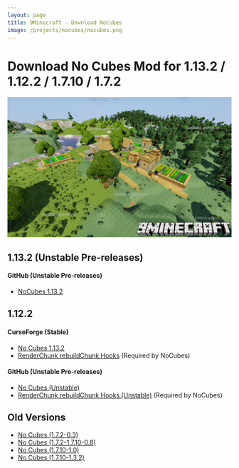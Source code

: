 ```yaml
---
layout: page
title: 9Minecraft - Download NoCubes
image: /projects/nocubes/nocubes.png
---
```

# Download No Cubes Mod for 1.13.2 / 1.12.2 / 1.7.10 / 1.7.2
![9mc](/projects/nocubes/screenshots/9mc.png "9mc")
## 1.13.2 (Unstable Pre-releases)
#### GitHub (Unstable Pre-releases)
- [NoCubes 1.13.2](https://github.com/Cadiboo/NoCubes/releases/download/1.13.2-0.2.9-pre11/NoCubes-1.13.2-0.2.9-pre11.jar)

## 1.12.2
#### CurseForge (Stable)
- [No Cubes 1.13.2](https://minecraft.curseforge.com/projects/nocubes/files)
- [RenderChunk rebuildChunk Hooks](https://minecraft.curseforge.com/projects/renderchunk-rebuildchunk-hooks/files) (Required by NoCubes)

#### GitHub (Unstable Pre-releases)
- [No Cubes (Unstable)](https://github.com/Cadiboo/NoCubes/releases/latest)
- [RenderChunk rebuildChunk Hooks (Unstable)](https://github.com/Cadiboo/RenderChunk-rebuildChunk-Hooks/releases/latest) (Required by NoCubes)

## Old Versions
- [No Cubes (1.7.2-0.3)](/projects/nocubes/download/old/No-Cubes-Mod-1.7.2-0.3.jar)
- [No Cubes (1.7.2-1.7.10-0.8)](/projects/download/old/nocubes/noCubes-1.7.2-1.7.10-0.8.jar)
- [No Cubes (1.7.10-1.0)](/projects/nocubes/download/old/nocubes-1.0.jar)
- [No Cubes (1.7.10-1.3.2)](/projects/nocubes/download/old/[1.7.10]NoCubes1.3.2-Fixed.jar)
